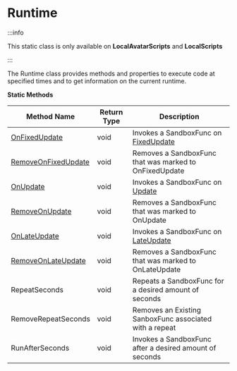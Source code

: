 # Runtime

:::info

This static class is only available on **LocalAvatarScripts** and **LocalScripts**

:::

The Runtime class provides methods and properties to execute code at specified times and to get information on the current runtime.

**Static Methods**

Method Name | Return Type | Description
--- | --- | ---
[OnFixedUpdate](onfixedupdate.md) | void | Invokes a SandboxFunc on [FixedUpdate](https://docs.unity3d.com/ScriptReference/MonoBehaviour.FixedUpdate.html)
[RemoveOnFixedUpdate](removeonfixedupdate.md) | void | Removes a SandboxFunc that was marked to OnFixedUpdate
[OnUpdate](onupdate.md) | void | Invokes a SandboxFunc on [Update](https://docs.unity3d.com/ScriptReference/MonoBehaviour.Update.html)
[RemoveOnUpdate](removeonupdate.md) | void | Removes a SandboxFunc that was marked to OnUpdate
[OnLateUpdate](onlateupdate.md) | void | Invokes a SandboxFunc on [LateUpdate](https://docs.unity3d.com/ScriptReference/MonoBehaviour.LateUpdate.html)
[RemoveOnLateUpdate](removeonlateupdate.md) | void | Removes a SandboxFunc that was marked to OnLateUpdate
RepeatSeconds | void | Repeats a SandboxFunc for a desired amount of seconds
RemoveRepeatSeconds | void | Removes an Existing SanboxFunc associated with a repeat
RunAfterSeconds | void | Invokes a SandboxFunc after a desired amount of seconds